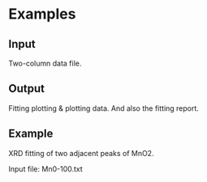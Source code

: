 # Examples
## Input
Two-column data file.

## Output

Fitting plotting & plotting data. And also the fitting report.

## Example

XRD fitting of two adjacent peaks of MnO2.

Input file: Mn0-100.txt
